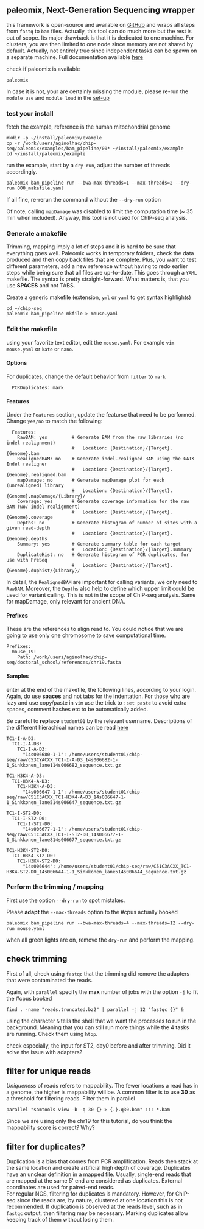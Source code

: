 ## paleomix, Next-Generation Sequencing wrapper

this framework is open-source and available on [GitHub](https://github.com/MikkelSchubert/paleomix) and 
wraps all steps from `fastq` to `bam` files. 
Actually, this tool can do much more but the rest is out of scope. 
Its major drawback is that it is dedicated to one machine. For clusters, you are then limited to one node since memory are not shared by default.
Actually, not entirely true since independent tasks can be spawn on a separate machine.
Full documentation available [here](http://paleomix.readthedocs.io/en/latest/)


check if paleomix is available
```
paleomix
```

In case it is not, your are certainly missing the module, please re-run 
the `module use` and `module load` in the [set-up](http://ginolhac.github.io/chip-seq/install/)


### test your install

fetch the example, reference is the human mitochondrial genome
```
mkdir -p ~/install/paleomix/example
cp -r /work/users/aginolhac/chip-seq/paleomix/examples/bam_pipeline/00* ~/install/paleomix/example
cd ~/install/paleomix/example
```
run the example, start by a `dry-run`, adjust the number of threads accordingly.
```
paleomix bam_pipeline run --bwa-max-threads=1 --max-threads=2 --dry-run 000_makefile.yaml
```

If all fine, re-rerun the command without the `--dry-run` option

Of note, calling `mapDamage` was disabled to limit the computation time (~ 35 min when included).
Anyway, this tool is not used for ChIP-seq analysis.

### Generate a makefile

Trimming, mapping imply a lot of steps and it is hard to be sure that everything goes well. 
Paleomix works in temporary folders, check the data produced and then copy back files that are complete. 
Plus, you want to test different parameters, add a new reference without having to redo earlier steps while being sure that all files are up-to-date. 
This goes through a `YAML` makefile. The syntax is pretty straight-forward.
What matters is, that you use **SPACES** and not TABS.

Create a generic makefile (extension, `yml` or `yaml` to get syntax highlights)
```
cd ~/chip-seq
paleomix bam_pipeline mkfile > mouse.yaml
```

### Edit the makefile

using your favorite text editor, edit the `mouse.yaml`. For example `vim mouse.yaml` or `kate` or `nano`.

#### Options

For duplicates, change the default behavior from `filter` to `mark`  
```
  PCRDuplicates: mark
```

#### Features

Under the `Features` section, update the featurse that need to be performed.
Change `yes/no` to match the following:

```
  Features:
    RawBAM: yes         # Generate BAM from the raw libraries (no indel realignment)
                        #   Location: {Destination}/{Target}.{Genome}.bam
    RealignedBAM: no    # Generate indel-realigned BAM using the GATK Indel realigner
                        #   Location: {Destination}/{Target}.{Genome}.realigned.bam
    mapDamage: no       # Generate mapDamage plot for each (unrealigned) library
                        #   Location: {Destination}/{Target}.{Genome}.mapDamage/{Library}/
    Coverage: yes       # Generate coverage information for the raw BAM (wo/ indel realignment)
                        #   Location: {Destination}/{Target}.{Genome}.coverage
    Depths: no          # Generate histogram of number of sites with a given read-depth
                        #   Location: {Destination}/{Target}.{Genome}.depths
    Summary: yes        # Generate summary table for each target
                        #   Location: {Destination}/{Target}.summary
    DuplicateHist: no   # Generate histogram of PCR duplicates, for use with PreSeq
                        #   Location: {Destination}/{Target}.{Genome}.duphist/{Library}/
```

In detail, the `RealignedBAM` are important for calling variants, we only need to `RawBAM`.
Moreover, the `Depths` also help to define which upper limit could be used for variant calling.
This is not in the scope of ChIP-seq analysis. Same for mapDamage, only relevant for ancient DNA.

#### Prefixes

These are the references to align read to. You could notice that we are going to use only one chromosome
to save computational time.

```
Prefixes:
  mouse_19:
    Path: /work/users/aginolhac/chip-seq/doctoral_school/references/chr19.fasta
```


#### Samples

enter at the end of the makefile, the following lines, according to your login.
Again, do use **spaces** and not tabs for the indentation. For those who are lazy and use copy/paste in `vim`
 use the trick to `:set paste` to avoid extra spaces, comment hashes etc to be automatically added.

Be careful to **replace** `student01` by the relevant username. Descriptions of the different hierachical names
can be read [here](http://paleomix.readthedocs.io/en/latest/bam_pipeline/makefile.html#targets-section)

```
TC1-I-A-D3:
  TC1-I-A-D3:
    TC1-I-A-D3:
      "14s006680-1-1": /home/users/student01/chip-seq/raw/C53CYACXX_TC1-I-A-D3_14s006682-1-1_Sinkkonen_lane114s006682_sequence.txt.gz

TC1-H3K4-A-D3:
  TC1-H3K4-A-D3:
    TC1-H3K4-A-D3:
      "14s006647-1-1": /home/users/student01/chip-seq/raw/C51C3ACXX_TC1-H3K4-A-D3_14s006647-1-1_Sinkkonen_lane514s006647_sequence.txt.gz

TC1-I-ST2-D0:
  TC1-I-ST2-D0:
    TC1-I-ST2-D0:
      "14s006677-1-1": /home/users/student01/chip-seq/raw/C51C3ACXX_TC1-I-ST2-D0_14s006677-1-1_Sinkkonen_lane814s006677_sequence.txt.gz

TC1-H3K4-ST2-D0:
  TC1-H3K4-ST2-D0:
    TC1-H3K4-ST2-D0:
      "14s006644": /home/users/student01/chip-seq/raw/C51C3ACXX_TC1-H3K4-ST2-D0_14s006644-1-1_Sinkkonen_lane514s006644_sequence.txt.gz
```

### Perform the trimming / mapping

First use the option `--dry-run` to spot mistakes.

Please **adapt** the `--max-threads` option to the #cpus actually booked

```
paleomix bam_pipeline run --bwa-max-threads=4 --max-threads=12 --dry-run mouse.yaml
```

when all green lights are on, remove the `dry-run` and perform the mapping.

## check trimming

First of all, check using `fastqc` that the trimming did remove the adapters that were contaminated the reads.

Again, with `parallel` specify the **max** number of jobs with the option `-j` to fit the #cpus booked

```
find . -name "reads.truncated.bz2" | parallel -j 12 "fastqc {}" &
```

using the character `&` tells the shell that we want the processes to run in the background. Meaning that you can still run more things while the 4 tasks are running. Check them using `htop`.

check especially, the input for ST2, day0 before and after trimming. Did it solve the issue with adapters?

## filter for unique reads

*Uniqueness* of reads refers to mappability. The fewer locations a read has in a genome, the higher is mappability will be.
A common filter is to use **30** as a threshold for filtering reads. Filter them in parallel

```
parallel "samtools view -b -q 30 {} > {.}.q30.bam" ::: *.bam
```

Since we are using only the chr19 for this tutorial, do you think the mappability score is correct? Why?

## filter for duplicates?

Duplication is a bias that comes from PCR amplification. Reads then stack at the same location and create artificial high depth of coverage.
Duplicates have an unclear definition in a mapped file. Usually, single-end reads that are mapped
at the same 5' end are considered as duplicates. External coordinates are used for paired-end reads.  
For regular NGS, filtering for duplicates is mandatory. However, for ChIP-seq since the reads are,
by nature, clustered at one location this is not recommended. If duplication is observed at the reads level, 
such as in `fastqc` output, then filtering may be necessary. Marking duplicates allow keeping track of them without losing them.
